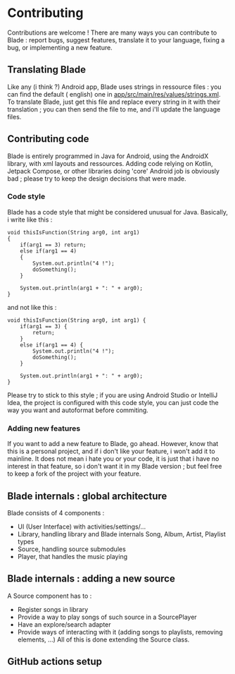 # Contributing

Contributions are welcome !
There are many ways you can contribute to Blade : report bugs, suggest features, translate it to
your language, fixing a bug, or implementing a new feature.

## Translating Blade

Like any (i think ?) Android app, Blade uses strings in ressource files : you can find the default (
english) one in [app/src/main/res/values/strings.xml](app/src/main/res/values/strings.xml). To
translate Blade, just get this file and replace every string in it with their translation ; you can
then send the file to me, and i'll update the language files.

## Contributing code

Blade is entirely programmed in Java for Android, using the AndroidX library, with xml layouts and
ressources. Adding code relying on Kotlin, Jetpack Compose, or other libraries doing 'core' Android
job is obviously bad ; please try to keep the design decisions that were made.

### Code style

Blade has a code style that might be considered unusual for Java. Basically, i write like this :

```
void thisIsFunction(String arg0, int arg1)
{
    if(arg1 == 3) return;
    else if(arg1 == 4)
    {
        System.out.println("4 !");
        doSomething();
    }

    System.out.println(arg1 + ": " + arg0);
}
```

and not like this :

```
void thisIsFunction(String arg0, int arg1) {
    if(arg1 == 3) { 
        return;
    }
    else if(arg1 == 4) {
        System.out.println("4 !");
        doSomething();
    }

    System.out.println(arg1 + ": " + arg0);
}
```

Please try to stick to this style ; if you are using Android Studio or IntelliJ Idea, the project is
configured with this code style, you can just code the way you want and autoformat before commiting.

### Adding new features

If you want to add a new feature to Blade, go ahead. However, know that this is a personal project,
and if i don't like your feature, i won't add it to mainline. It does not mean i hate you or your
code, it is just that i have no interest in that feature, so i don't want it in my Blade version ;
but feel free to keep a fork of the project with your feature.

## Blade internals : global architecture

Blade consists of 4 components :
- UI (User Interface) with activities/settings/...
- Library, handling library and Blade internals Song, Album, Artist, Playlist types
- Source, handling source submodules
- Player, that handles the music playing

## Blade internals : adding a new source

A Source component has to :
- Register songs in library
- Provide a way to play songs of such source in a SourcePlayer
- Have an explore/search adapter
- Provide ways of interacting with it (adding songs to playlists, removing elements, ...)
All of this is done extending the Source class.

## GitHub actions setup

